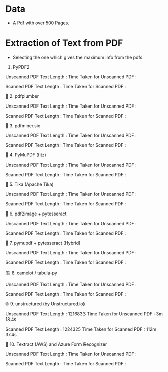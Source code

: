 
# Data 
* A Pdf with over 500 Pages.

# Extraction of Text from PDF

* Selecting the one which gives the maximum info from the pdfs.

1. PyPDF2

Unscanned PDF Text Length : 
Time Taken for Unscanned PDF : 

Scanned PDF Text Length : 
Time Taken for Scanned PDF : 

📄 2. pdfplumber

Unscanned PDF Text Length : 
Time Taken for Unscanned PDF : 

Scanned PDF Text Length : 
Time Taken for Scanned PDF : 

📘 3. pdfminer.six

Unscanned PDF Text Length : 
Time Taken for Unscanned PDF : 

Scanned PDF Text Length : 
Time Taken for Scanned PDF : 

🧩 4. PyMuPDF (fitz)

Unscanned PDF Text Length : 
Time Taken for Unscanned PDF : 

Scanned PDF Text Length : 
Time Taken for Scanned PDF : 

🧠 5. Tika (Apache Tika)

Unscanned PDF Text Length : 
Time Taken for Unscanned PDF : 

Scanned PDF Text Length : 
Time Taken for Scanned PDF : 

🧾 6. pdf2image + pytesseract

Unscanned PDF Text Length : 
Time Taken for Unscanned PDF : 

Scanned PDF Text Length : 
Time Taken for Scanned PDF : 

🧠 7. pymupdf + pytesseract (Hybrid)

Unscanned PDF Text Length : 
Time Taken for Unscanned PDF : 

Scanned PDF Text Length : 
Time Taken for Scanned PDF : 

🏗️ 8. camelot / tabula-py

Unscanned PDF Text Length : 
Time Taken for Unscanned PDF : 

Scanned PDF Text Length : 
Time Taken for Scanned PDF : 

🌐 9. unstructured (by Unstructured.io)

Unscanned PDF Text Length : 1216833
Time Taken for Unscanned PDF : 3m 18.4s

Scanned PDF Text Length : 1224325
Time Taken for Scanned PDF : 112m 37.4s


🧮 10. Textract (AWS) and Azure Form Recognizer

Unscanned PDF Text Length : 
Time Taken for Unscanned PDF : 

Scanned PDF Text Length : 
Time Taken for Scanned PDF :  